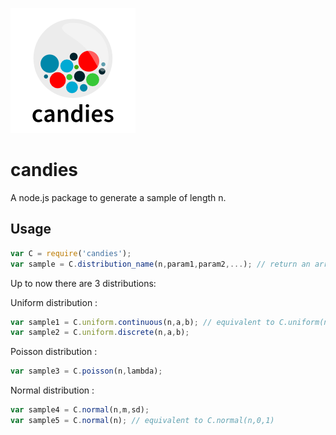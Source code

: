 ![Candies Logo](/candies-logo.png)
# candies
A node.js package to generate a sample of length n.

## Usage
```js
var C = require('candies');
var sample = C.distribution_name(n,param1,param2,...); // return an array of length n.
```
Up to now there are 3 distributions:

Uniform distribution :
```js
var sample1 = C.uniform.continuous(n,a,b); // equivalent to C.uniform(n,a,b);
var sample2 = C.uniform.discrete(n,a,b);
```
Poisson distribution :
```js
var sample3 = C.poisson(n,lambda);
```
Normal distribution :
```js
var sample4 = C.normal(n,m,sd);
var sample5 = C.normal(n); // equivalent to C.normal(n,0,1)
```
